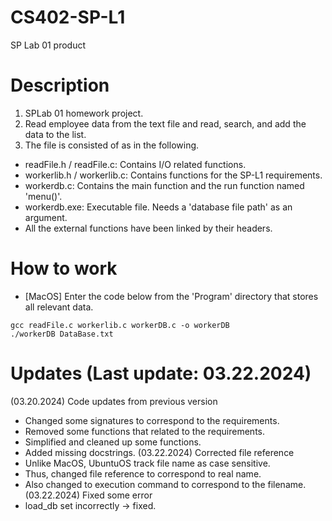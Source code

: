 # CS402-SP-L1
SP Lab 01 product
# Description
1.  SPLab 01 homework project. 
2.  Read employee data from the text file and read, search, and add the data to the list.
3.  The file is consisted of as in the following.
- readFile.h / readFile.c: Contains I/O related functions.
- workerlib.h / workerlib.c: Contains functions for the SP-L1 requirements.
- workerdb.c: Contains the main function and the run function named 'menu()'.
- workerdb.exe: Executable file. Needs a 'database file path' as an argument.
- All the external functions have been linked by their headers.
# How to work
- [MacOS] Enter the code below from the 'Program' directory that stores all relevant data.
```
gcc readFile.c workerlib.c workerDB.c -o workerDB
./workerDB DataBase.txt
```
# Updates (Last update: 03.22.2024)
(03.20.2024) Code updates from previous version
- Changed some signatures to correspond to the requirements.
- Removed some functions that related to the requirements.
- Simplified and cleaned up some functions.
- Added missing docstrings.
(03.22.2024) Corrected file reference
- Unlike MacOS, UbuntuOS track file name as case sensitive. 
- Thus, changed file reference to correspond to real name.
- Also changed to execution command to correspond to the filename.
(03.22.2024) Fixed some error
- load_db set incorrectly -> fixed.